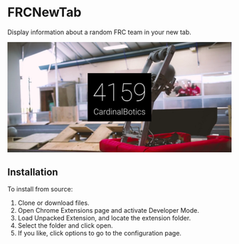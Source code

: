 # FRCNewTab
Display information about a random FRC team in your new tab.

![Screenshot](screenshot.png)

## Installation
To install from source:  
1. Clone or download files.  
2. Open Chrome Extensions page and activate Developer Mode.  
3. Load Unpacked Extension, and locate the extension folder.  
4. Select the folder and click open.  
5. If you like, click options to go to the configuration page.  